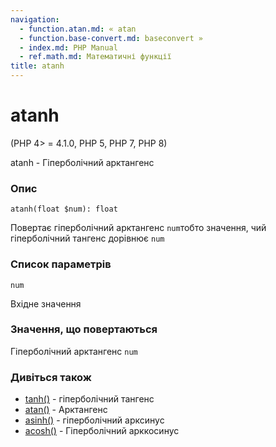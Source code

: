 ```yaml
---
navigation:
  - function.atan.md: « atan
  - function.base-convert.md: baseconvert »
  - index.md: PHP Manual
  - ref.math.md: Математичні функції
title: atanh
---
```

# atanh

(PHP 4> = 4.1.0, PHP 5, PHP 7, PHP 8)

atanh - Гіперболічний арктангенс

### Опис

```methodsynopsis
atanh(float $num): float
```

Повертає гіперболічний арктангенс `num`тобто значення, чий гіперболічний тангенс дорівнює `num`

### Список параметрів

`num`

Вхідне значення

### Значення, що повертаються

Гіперболічний арктангенс `num`

### Дивіться також

-   [tanh()](function.tanh.md) - гіперболічний тангенс
-   [atan()](function.atan.md) - Арктангенс
-   [asinh()](function.asinh.md) - гіперболічний арксинус
-   [acosh()](function.acosh.md) - Гіперболічний арккосинус
